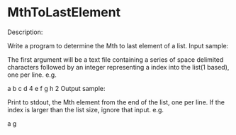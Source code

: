MthToLastElement
================
Description:

Write a program to determine the Mth to last element of a list.
Input sample:

The first argument will be a text file containing a series of space delimited characters followed by an integer representing a index into the list(1 based), one per line. e.g. 

a b c d 4
e f g h 2
Output sample:

Print to stdout, the Mth element from the end of the list, one per line. If the index is larger than the list size, ignore that input. 
e.g.

a
g
